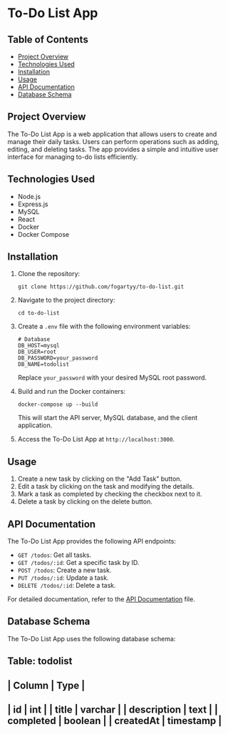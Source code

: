 # To-Do List App


## Table of Contents

- [Project Overview](#project-overview)
- [Technologies Used](#technologies-used)
- [Installation](#installation)
- [Usage](#usage)
- [API Documentation](#api-documentation)
- [Database Schema](#database-schema)

## Project Overview

The To-Do List App is a web application that allows users to create and manage their daily tasks. Users can perform operations such as adding, editing, and deleting tasks. The app provides a simple and intuitive user interface for managing to-do lists efficiently.

## Technologies Used

- Node.js
- Express.js
- MySQL
- React
- Docker
- Docker Compose

## Installation

1. Clone the repository:

   ```shell
   git clone https://github.com/fogartyy/to-do-list.git
   ```

2. Navigate to the project directory:

   ```shell
   cd to-do-list
   ```

3. Create a `.env` file with the following environment variables:

   ```shell
   # Database
   DB_HOST=mysql
   DB_USER=root
   DB_PASSWORD=your_password
   DB_NAME=todolist
   ```

   Replace `your_password` with your desired MySQL root password.

4. Build and run the Docker containers:

   ```shell
   docker-compose up --build
   ```

   This will start the API server, MySQL database, and the client application.

5. Access the To-Do List App at `http://localhost:3000`.

## Usage

1. Create a new task by clicking on the "Add Task" button.
2. Edit a task by clicking on the task and modifying the details.
3. Mark a task as completed by checking the checkbox next to it.
4. Delete a task by clicking on the delete button.

## API Documentation

The To-Do List App provides the following API endpoints:

- `GET /todos`: Get all tasks.
- `GET /todos/:id`: Get a specific task by ID.
- `POST /todos`: Create a new task.
- `PUT /todos/:id`: Update a task.
- `DELETE /todos/:id`: Delete a task.

For detailed documentation, refer to the [API Documentation](./docs/api.md) file.

## Database Schema

The To-Do List App uses the following database schema:

Table: todolist
-----------------------------
| Column       | Type       |
-----------------------------
| id           | int        |
| title        | varchar    |
| description  | text       |
| completed    | boolean    |
| createdAt    | timestamp  |
-----------------------------
